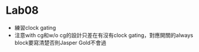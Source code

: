 # Lab08
- 練習clock gating
- 注意with cg和w/o cg的設計只差在有沒有clock gating，對應開關的always block要寫清楚否則Jasper Gold不會過